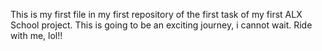 This is my first file in my first repository of the first task of my first ALX School project.
This is going to be an exciting journey, i cannot wait.
Ride with me, lol!!

